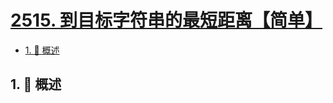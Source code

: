 # [2515. 到目标字符串的最短距离【简单】](https://github.com/Tdahuyou/TNotes.leetcode/tree/main/notes/2515.%20%E5%88%B0%E7%9B%AE%E6%A0%87%E5%AD%97%E7%AC%A6%E4%B8%B2%E7%9A%84%E6%9C%80%E7%9F%AD%E8%B7%9D%E7%A6%BB%E3%80%90%E7%AE%80%E5%8D%95%E3%80%91)

<!-- region:toc -->

- [1. 📝 概述](#1--概述)

<!-- endregion:toc -->

## 1. 📝 概述

